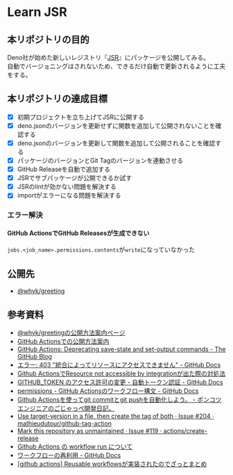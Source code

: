 # Learn JSR

## 本リポジトリの目的
Deno社が始めた新しいレジストリ『[JSR](https://jsr.io)』にパッケージを公開してみる。  
自動でバージョニングはされないため、できるだけ自動で更新されるように工夫をする。

## 本リポジトリの達成目標
- [x] 初期プロジェクトを立ち上げてJSRに公開する
- [x] deno.jsonのバージョンを更新せずに関数を追加して公開されないことを確認する
- [x] deno.jsonのバージョンを更新して関数を追加して公開されることを確認する
- [x] パッケージのバージョンとGit Tagのバージョンを連動させる
- [x] GitHub Releaseを自動で追加する
- [x] JSRでサブパッケージが公開できるか試す
- [x] JSRのlintが効かない問題を解決する
- [x] importがエラーになる問題を解決する

### エラー解決
#### GitHub ActionsでGitHub Releasesが生成できない
`jobs.<job_name>.permissions.contents`が`write`になっていなかった

## 公開先
- [@whyk/greeting](https://jsr.io/@whyk/greeting)

## 参考資料
- [@whyk/greetingの公開方法案内ページ](https://jsr.io/@whyk/greeting/publish)
- [GitHub Actionsでの公開方法案内](https://jsr.io/docs/publishing-packages#publishing-from-github-actions)
- [GitHub Actions: Deprecating save-state and set-output commands - The GitHub Blog](https://github.blog/changelog/2022-10-11-github-actions-deprecating-save-state-and-set-output-commands/)
- [エラー: 403 "統合によってリソースにアクセスできません" - GitHub Docs](https://docs.github.com/ja/code-security/code-scanning/troubleshooting-code-scanning/resource-not-accessible)
- [Github ActionsでResource not accessible by integrationが出た際の対処法](https://zenn.dev/tatsugon/articles/github-actions-permission-error)
- [GITHUB_TOKEN のアクセス許可の変更 - 自動トークン認証 - GitHub Docs](https://docs.github.com/ja/actions/security-guides/automatic-token-authentication#modifying-the-permissions-for-the-github_token)
- [permissions - GitHub Actionsのワークフロー構文 - GitHub Docs](https://docs.github.com/ja/actions/using-workflows/workflow-syntax-for-github-actions#permissions)
- [Github Actionsを使ってgit commitとgit pushを自動化しよう。 - ポンコツエンジニアのごじゃっぺ開発日記。](https://www.pnkts.net/2020/07/25/github_actions-git-commit-push)
- [Use target-version in a file, then create the tag of both · Issue #204 · mathieudutour/github-tag-action](https://github.com/mathieudutour/github-tag-action/issues/204)
- [Mark this repository as unmaintained · Issue #119 · actions/create-release](https://github.com/actions/create-release/issues/119)
- [Github Actions の workflow run について](https://zenn.dev/keitacoins/articles/2a715be45e874f)
- [ワークフローの再利用 - GitHub Docs](https://docs.github.com/ja/actions/using-workflows/reusing-workflows)
- [\[github actions\] Reusable workflowsが実装されたのでざっとまとめ](https://zenn.dev/jerome/articles/618af7cc934f2f)
